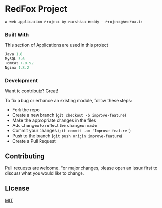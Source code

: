 # RedFox Project
```bash
A Web Application Project by Harshhaa Reddy - Project@RedFox.in
```

### Built With

This section of Applications are used in this project

```python
Java 1.8
MySQL 5.6
Tomcat 7.0.92
Nginx 1.8.2
```

### Development
Want to contribute? Great!

To fix a bug or enhance an existing module, follow these steps:

- Fork the repo
- Create a new branch (`git checkout -b improve-feature`)
- Make the appropriate changes in the files
- Add changes to reflect the changes made
- Commit your changes (`git commit -am 'Improve feature'`)
- Push to the branch (`git push origin improve-feature`)
- Create a Pull Request 


## Contributing
Pull requests are welcome. For major changes, please open an issue first to discuss what you would like to change.

## License
[MIT](https://choosealicense.com/licenses/mit/)
